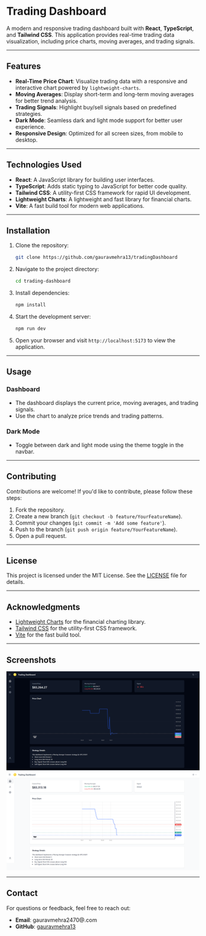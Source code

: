 # Trading Dashboard

A modern and responsive trading dashboard built with **React**, **TypeScript**, and **Tailwind CSS**. This application provides real-time trading data visualization, including price charts, moving averages, and trading signals.

---

## Features

- **Real-Time Price Chart**: Visualize trading data with a responsive and interactive chart powered by `lightweight-charts`.
- **Moving Averages**: Display short-term and long-term moving averages for better trend analysis.
- **Trading Signals**: Highlight buy/sell signals based on predefined strategies.
- **Dark Mode**: Seamless dark and light mode support for better user experience.
- **Responsive Design**: Optimized for all screen sizes, from mobile to desktop.

---

## Technologies Used

- **React**: A JavaScript library for building user interfaces.
- **TypeScript**: Adds static typing to JavaScript for better code quality.
- **Tailwind CSS**: A utility-first CSS framework for rapid UI development.
- **Lightweight Charts**: A lightweight and fast library for financial charts.
- **Vite**: A fast build tool for modern web applications.

---

## Installation

1. Clone the repository:
   ```bash
   git clone https://github.com/gauravmehra13/tradingDashboard
   ```
2. Navigate to the project directory:
   ```bash
   cd trading-dashboard
   ```
3. Install dependencies:
   ```bash
   npm install
   ```
4. Start the development server:
   ```bash
   npm run dev
   ```
5. Open your browser and visit `http://localhost:5173` to view the application.

---

## Usage

### Dashboard

- The dashboard displays the current price, moving averages, and trading signals.
- Use the chart to analyze price trends and trading patterns.

### Dark Mode

- Toggle between dark and light mode using the theme toggle in the navbar.

---

## Contributing

Contributions are welcome! If you'd like to contribute, please follow these steps:

1. Fork the repository.
2. Create a new branch (`git checkout -b feature/YourFeatureName`).
3. Commit your changes (`git commit -m 'Add some feature'`).
4. Push to the branch (`git push origin feature/YourFeatureName`).
5. Open a pull request.

---

## License

This project is licensed under the MIT License. See the [LICENSE](LICENSE) file for details.

---

## Acknowledgments

- [Lightweight Charts](https://github.com/tradingview/lightweight-charts) for the financial charting library.
- [Tailwind CSS](https://tailwindcss.com/) for the utility-first CSS framework.
- [Vite](https://vitejs.dev/) for the fast build tool.

---

## Screenshots

<!-- Add screenshots here if available -->

![Dashboard Screenshot](src/assets/screenshot.png)
![Dark Mode Screenshot](src/assets/screenshot-light.png)

---

## Contact

For questions or feedback, feel free to reach out:

- **Email**: gauravmehra2470@.com
- **GitHub**: [gauravmehra13](https://github.com/gauravmehra13)
